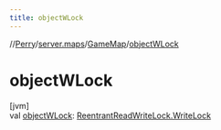```yaml
---
title: objectWLock
---
```

//[Perry](../../../index.html)/[server.maps](../index.html)/[GameMap](index.html)/[objectWLock](object-w-lock.html)



# objectWLock



[jvm]\
val [objectWLock](object-w-lock.html): [ReentrantReadWriteLock.WriteLock](https://docs.oracle.com/javase/8/docs/api/java/util/concurrent/locks/ReentrantReadWriteLock.WriteLock.html)




